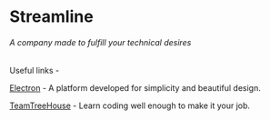 # Streamline

###### A company made to fulfill your technical desires

Useful links -

[Electron](http://electron.atom.io/) - A platform developed for simplicity and beautiful design.

[TeamTreeHouse](http://teamtreehouse.com/) - Learn coding well enough to make it your job.






